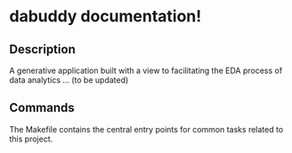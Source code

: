 # dabuddy documentation!

## Description

A generative application built with a view to facilitating the EDA process of data analytics ... (to be updated)

## Commands

The Makefile contains the central entry points for common tasks related to this project.

